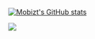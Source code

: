 [![Mobizt's GitHub stats](https://github-readme-stats.vercel.app/api?username=mobizt)](https://github-readme-stats.vercel.app/api?username=mobizt&count_private=true)


![](https://raw.githubusercontent.com/mobizt/ESP-Mail-Client/b52a455e8cde8f5e1c4d77865166ea5a14194141/media/images/stop.svg)
